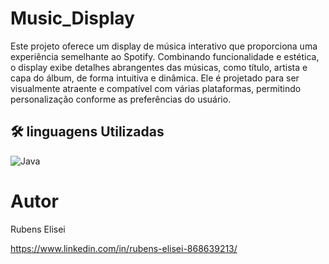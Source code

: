 # Music_Display
Este projeto oferece um display de música interativo que proporciona uma experiência semelhante ao Spotify. Combinando funcionalidade e estética, o display exibe detalhes abrangentes das músicas, como título, artista e capa do álbum, de forma intuitiva e dinâmica. Ele é projetado para ser visualmente atraente e compatível com várias plataformas, permitindo personalização conforme as preferências do usuário. 

## 🛠 linguagens Utilizadas
![Java](https://img.shields.io/badge/-Java-05122A?style=flat&logo=java)

# Autor

Rubens Elisei

https://www.linkedin.com/in/rubens-elisei-868639213/
